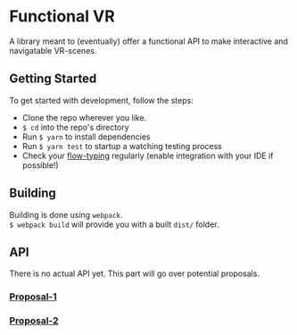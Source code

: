 # Functional VR

A library meant to (eventually) offer a functional API to make interactive and navigatable VR-scenes.

## Getting Started
To get started with development, follow the steps:  

* Clone the repo wherever you like.
* `$ cd` into the repo's directory
* Run `$ yarn` to install dependencies
* Run `$ yarn test` to startup a watching testing process
* Check your [flow-typing](flow) regularly (enable integration with your IDE if possible!)

## Building
Building is done using `webpack`.  
`$ webpack build` will provide you with a built `dist/` folder.

## API
There is no actual API yet. This part will go over potential proposals.  

### [Proposal-1](proposal-1)
### [Proposal-2](proposal-2)



[flow]:https://flow.org/en/docs/
[proposal-1]:proposals/proposal-1.md
[proposal-1]:proposals/proposal-2.md
